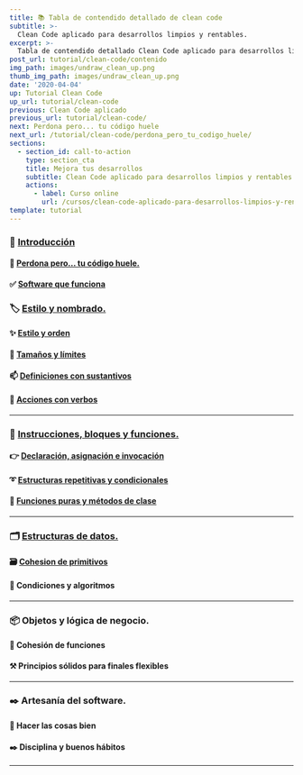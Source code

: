 ```yaml
---
title: 📚 Tabla de contendido detallado de clean code
subtitle: >-
  Clean Code aplicado para desarrollos limpios y rentables.
excerpt: >-
  Tabla de contendido detallado Clean Code aplicado para desarrollos limpios y rentables
post_url: tutorial/clean-code/contenido
img_path: images/undraw_clean_up.png
thumb_img_path: images/undraw_clean_up.png
date: '2020-04-04'
up: Tutorial Clean Code
up_url: tutorial/clean-code
previous: Clean Code aplicado
previous_url: tutorial/clean-code/
next: Perdona pero... tu código huele
next_url: /tutorial/clean-code/perdona_pero_tu_codigo_huele/
sections:
  - section_id: call-to-action
    type: section_cta
    title: Mejora tus desarrollos
    subtitle: Clean Code aplicado para desarrollos limpios y rentables.
    actions:
      - label: Curso online
        url: /cursos/clean-code-aplicado-para-desarrollos-limpios-y-rentables/
template: tutorial
---
```


### 🏁 [Introducción](https://www.bitademy.com/tutorial/clean-code/)

#### 🤢 [Perdona pero... tu código huele.](https://www.bitademy.com/tutorial/clean-code/perdona_pero_tu_codigo_huele)

#### ✅ [Software que funciona](https://www.bitademy.com/tutorial/clean-code/nombres/software_que_funciona)

### 🏷️ [Estilo y nombrado.](https://www.bitademy.com/tutorial/clean-code/nombres/estilo_y_nombrado)

#### ✨ [Estilo y orden](https://www.bitademy.com/tutorial/clean-code/nombres/estilo_y_orden)

#### 📏 [Tamaños y límites](https://www.bitademy.com/tutorial/clean-code/nombres/tamanos_y_limites)

#### 📫 [Definiciones con sustantivos](https://www.bitademy.com/tutorial/clean-code/nombres/definiciones_con_sustantivos)

#### 💪 [Acciones con verbos](https://www.bitademy.com/tutorial/clean-code/nombres/acciones_con_verbos)

---

### 🔀 [Instrucciones, bloques y funciones.](https://www.bitademy.com/tutorial/clean-code/funciones)

#### 👉 [Declaración, asignación e invocación](https://www.bitademy.com/tutorial/clean-code/funciones/declaracion_asignacion_e_invocacion)

#### ➰ [Estructuras repetitivas y condicionales](https://www.bitademy.com/tutorial/clean-code/funciones/estructuras_repetitivas_y_condicionales)

#### 🧩 [Funciones puras y métodos de clase](https://www.bitademy.com/tutorial/clean-code/funciones/funciones_puras_y_metodos_de_clase)

---

### 🗂️ [Estructuras de datos.](https://www.bitademy.com/tutorial/clean-code/datos/)

#### 🗃️ [Cohesion de primitivos](https://www.bitademy.com/tutorial/clean-code/datos/cohesion_de_primitivos)

#### 🔱 Condiciones y algoritmos

---

### 📦 Objetos y lógica de negocio.

#### 🧱 Cohesión de funciones

#### ⚒️ Principios sólidos para finales flexibles

---

### ✒️ Artesanía del software.

#### 📝 Hacer las cosas bien

#### ✒️ Disciplina y buenos hábitos

---
